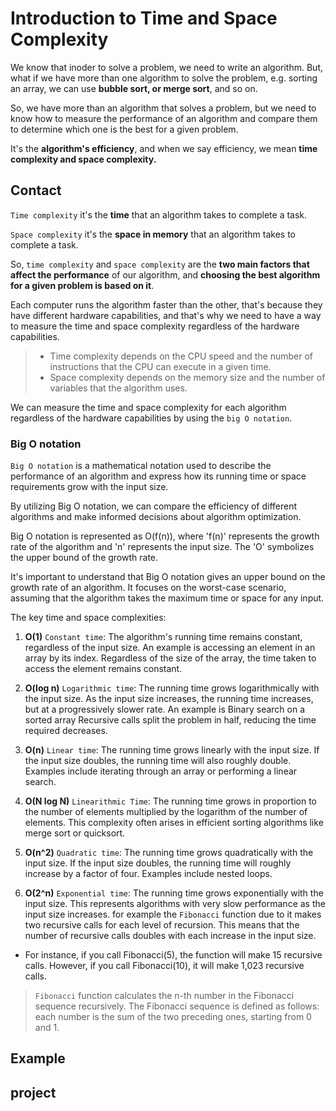 # Introduction to Time and Space Complexity

<!--- Why is there more than one way to write/perform an algorithm --->
We know that inoder to solve a problem, we need to write an algorithm. But, what if we have more than one algorithm to solve the problem, e.g. sorting an array, we can use **bubble sort, or merge sort**, and so on.

So, we have more than an algorithm that solves a problem, but we need to know how to measure the performance of an algorithm and compare them to determine which one is the best for a given problem.

It's the **algorithm's efficiency**, and when we say efficiency, we mean **time complexity and space complexity.**


## Contact 
<!--- What is time and space complexity --->
`Time complexity` it's the **time** that an algorithm takes to complete a task. 

`Space complexity` it's the **space in memory** that an algorithm takes to complete a task.


So, `time complexity` and `space complexity` are the **two main factors that affect the performance** of our algorithm, and **choosing the best algorithm for a given problem is based on it**.

<!--- What is the purpose of time and space complexity --->

Each computer runs the algorithm faster than the other, that's because they have different hardware capabilities, and that's why we need to have a way to measure the time and space complexity regardless of the hardware capabilities. 


<!--- Note CPU, Memory --->
> * Time complexity depends on the CPU speed and the number of instructions that the CPU can execute in a given time.
> * Space complexity depends on the memory size and the number of variables that the algorithm uses.


<!--- Link the big O --->

We can measure the time and space complexity for each algorithm regardless of the hardware capabilities by using the `big O notation`.


### Big O notation

`Big O notation` is a mathematical notation used to describe the performance of an algorithm and express how its running time or space requirements grow with the input size. 

By utilizing Big O notation, we can compare the efficiency of different algorithms and make informed decisions about algorithm optimization.

Big O notation is represented as O(f(n)), where 'f(n)' represents the growth rate of the algorithm and 'n' represents the input size. The 'O' symbolizes the upper bound of the growth rate.

It's important to understand that Big O notation gives an upper bound on the growth rate of an algorithm. It focuses on the worst-case scenario, assuming that the algorithm takes the maximum time or space for any input.

The key time and space complexities:

1. **O(1)** `Constant time`: The algorithm's running time remains constant, regardless of the input size. An example is accessing an element in an array by its index. Regardless of the size of the array, the time taken to access the element remains constant.


2. **O(log n)** `Logarithmic time`: The running time grows logarithmically with the input size. As the input size increases, the running time increases, but at a progressively slower rate. An example is Binary search on a sorted array Recursive calls split the problem in half, reducing the time required decreases.

3. **O(n)** `Linear time`: The running time grows linearly with the input size. If the input size doubles, the running time will also roughly double. Examples include iterating through an array or performing a linear search.

4. **O(N log N)** `Linearithmic Time`: The running time grows in proportion to the number of elements multiplied by the logarithm of the number of elements. This complexity often arises in efficient sorting algorithms like merge sort or quicksort.


5. **O(n^2)** `Quadratic time`: The running time grows quadratically with the input size. If the input size doubles, the running time will roughly increase by a factor of four. Examples include nested loops.


6. **O(2^n)** `Exponential time`: The running time grows exponentially with the input size. This represents algorithms with very slow performance as the input size increases. for example the `Fibonacci` function due to it makes two recursive calls for each level of recursion. This means that the number of recursive calls doubles with each increase in the input size.

- For instance, if you call Fibonacci(5), the function will make 15 recursive calls. However, if you call Fibonacci(10), it will make 1,023 recursive calls.

>  `Fibonacci`  function calculates the n-th number in the Fibonacci sequence recursively. The Fibonacci sequence is defined as follows: each number is the sum of the two preceding ones, starting from 0 and 1.


## Example 

## project
